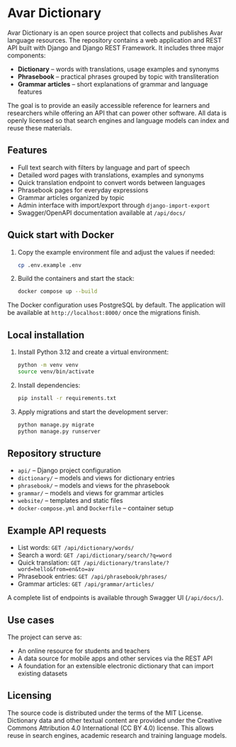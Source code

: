 # Avar Dictionary

Avar Dictionary is an open source project that collects and publishes Avar language resources. The repository contains a web application and REST API built with Django and Django REST Framework. It includes three major components:

- **Dictionary** – words with translations, usage examples and synonyms
- **Phrasebook** – practical phrases grouped by topic with transliteration
- **Grammar articles** – short explanations of grammar and language features

The goal is to provide an easily accessible reference for learners and researchers while offering an API that can power other software. All data is openly licensed so that search engines and language models can index and reuse these materials.

## Features

- Full text search with filters by language and part of speech
- Detailed word pages with translations, examples and synonyms
- Quick translation endpoint to convert words between languages
- Phrasebook pages for everyday expressions
- Grammar articles organized by topic
- Admin interface with import/export through `django-import-export`
- Swagger/OpenAPI documentation available at `/api/docs/`

## Quick start with Docker

1. Copy the example environment file and adjust the values if needed:
   ```bash
   cp .env.example .env
   ```
2. Build the containers and start the stack:
   ```bash
   docker compose up --build
   ```

The Docker configuration uses PostgreSQL by default. The application will be available at `http://localhost:8000/` once the migrations finish.

## Local installation

1. Install Python 3.12 and create a virtual environment:
   ```bash
   python -m venv venv
   source venv/bin/activate
   ```
2. Install dependencies:
   ```bash
   pip install -r requirements.txt
   ```
3. Apply migrations and start the development server:
   ```bash
   python manage.py migrate
   python manage.py runserver
   ```

## Repository structure

- `api/` – Django project configuration
- `dictionary/` – models and views for dictionary entries
- `phrasebook/` – models and views for the phrasebook
- `grammar/` – models and views for grammar articles
- `website/` – templates and static files
- `docker-compose.yml` and `Dockerfile` – container setup

## Example API requests

- List words: `GET /api/dictionary/words/`
- Search a word: `GET /api/dictionary/search/?q=word`
- Quick translation: `GET /api/dictionary/translate/?word=hello&from=en&to=av`
- Phrasebook entries: `GET /api/phrasebook/phrases/`
- Grammar articles: `GET /api/grammar/articles/`

A complete list of endpoints is available through Swagger UI (`/api/docs/`).

## Use cases

The project can serve as:

- An online resource for students and teachers
- A data source for mobile apps and other services via the REST API
- A foundation for an extensible electronic dictionary that can import existing datasets

## Licensing

The source code is distributed under the terms of the MIT License. Dictionary data and other textual content are provided under the Creative Commons Attribution 4.0 International (CC BY 4.0) license. This allows reuse in search engines, academic research and training language models.

